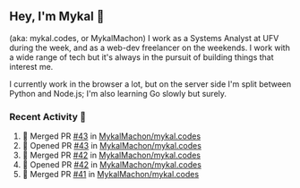 ## Hey, I'm Mykal 👋 
(aka: mykal.codes, or MykalMachon) I work as a Systems Analyst at UFV during the week, and as a web-dev freelancer on the weekends. I work with a wide range of tech but it's always in the pursuit of building things that interest me. 

I currently work in the browser a lot, but on the server side I'm split between Python and Node.js; I'm also learning Go slowly but surely.

### Recent Activity 🚀

<!--START_SECTION:activity-->
1. 🎉 Merged PR [#43](https://github.com/MykalMachon/mykal.codes/pull/43) in [MykalMachon/mykal.codes](https://github.com/MykalMachon/mykal.codes)
2. 💪 Opened PR [#43](https://github.com/MykalMachon/mykal.codes/pull/43) in [MykalMachon/mykal.codes](https://github.com/MykalMachon/mykal.codes)
3. 🎉 Merged PR [#42](https://github.com/MykalMachon/mykal.codes/pull/42) in [MykalMachon/mykal.codes](https://github.com/MykalMachon/mykal.codes)
4. 💪 Opened PR [#42](https://github.com/MykalMachon/mykal.codes/pull/42) in [MykalMachon/mykal.codes](https://github.com/MykalMachon/mykal.codes)
5. 🎉 Merged PR [#41](https://github.com/MykalMachon/mykal.codes/pull/41) in [MykalMachon/mykal.codes](https://github.com/MykalMachon/mykal.codes)
<!--END_SECTION:activity-->

